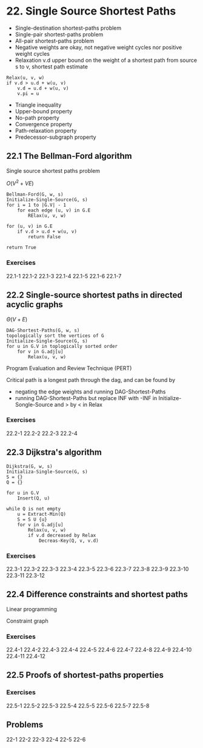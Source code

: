 # 22. Single Source Shortest Paths

-   Single-destination shortest-paths problem
-   Single-pair shortest-paths problem
-   All-pair shortest-paths problem
-   Negative weights are okay, not negative weight cycles nor positive weight cycles
-   Relaxation v.d upper bound on the weight of a shortest path from source s to v, shortest path estimate

```
Relax(u, v, w)
if v.d > u.d + w(u, v)
    v.d = u.d + w(u, v)
    v.pi = u
```
-   Triangle inequality
-   Upper-bound property
-   No-path property
-   Convergence property
-   Path-relaxation property
-   Predecessor-subgraph property

## 22.1 The Bellman-Ford algorithm

Single source shortest paths problem

$O(V^2 + VE)$

```
Bellman-Ford(G, w, s)
Initialize-Single-Source(G, s)
for i = 1 to |G.V| - 1
    for each edge (u, v) in G.E
        RElax(u, v, w)

for (u, v) in G.E
    if v.d > u.d + w(u, v)
        return False

return True
```

### Exercises
22.1-1
22.1-2
22.1-3
22.1-4
22.1-5
22.1-6
22.1-7

## 22.2 Single-source shortest paths in directed acyclic graphs

$\Theta(V + E)$

```
DAG-Shortest-Paths(G, w, s)
topologically sort the vertices of G
Initialize-Single-Source(G, s)
for u in G.V in toplogically sorted order
    for v in G.adj[u]
        Relax(u, v, w)
```

Program Evaluation and Review Technique (PERT)

Critical path is a longest path through the dag, and can be found by
-   negating the edge weights and running DAG-Shortest-Paths
-   running DAG-Shortest-Paths but replace INF with -INF in Initialize-Songle-Source and > by < in Relax

### Exercises
22.2-1
22.2-2
22.2-3
22.2-4

## 22.3 Dijkstra's algorithm

```
Dijkstra(G, w, s)
Initializa-Single-Source(G, s)
S = {}
Q = {}

for u in G.V
    Insert(Q, u)

while Q is not empty
    u = Extract-Min(Q)
    S = S U {u}
    for v in G.adj[u]
        Relax(u, v, w)
        if v.d decreased by Relax
            Decreas-Key(Q, v, v.d)
```

### Exercises
22.3-1
22.3-2
22.3-3
22.3-4
22.3-5
22.3-6
22.3-7
22.3-8
22.3-9
22.3-10
22.3-11
22.3-12

## 22.4 Difference constraints and shortest paths

Linear programming

Constraint graph

### Exercises
22.4-1
22.4-2
22.4-3
22.4-4
22.4-5
22.4-6
22.4-7
22.4-8
22.4-9
22.4-10
22.4-11
22.4-12

## 22.5 Proofs of shortest-paths properties

### Exercises
22.5-1
22.5-2
22.5-3
22.5-4
22.5-5
22.5-6
22.5-7
22.5-8

## Problems
22-1
22-2
22-3
22-4
22-5
22-6
